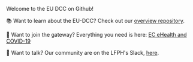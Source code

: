 Welcome to the EU DCC on Github!

📚 Want to learn about the EU-DCC? Check out our [overview repository](https://github.com/ehn-dcc-development/eu-dcc-overview).

🔐 Want to join the gateway? Everything you need is here: [EC eHealth and COVID-19](https://ec.europa.eu/health/ehealth-digital-health-and-care/ehealth-and-covid-19_en)

💬 Want to talk? Our community are on the LFPH's Slack, [here](https://lfpublichealth.slack.com/).
